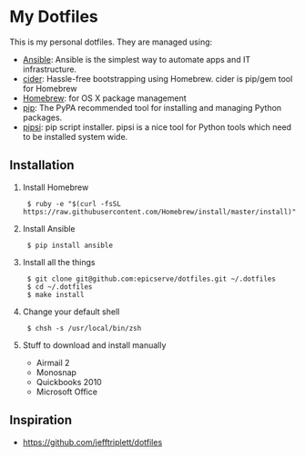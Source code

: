 My Dotfiles
===========

This is my personal dotfiles. They are managed using:

- [Ansible][1]: Ansible is the simplest way to automate apps and IT infrastructure.
- [cider][2]: Hassle-free bootstrapping using Homebrew. cider is pip/gem tool for Homebrew
- [Homebrew][3]: for OS X package management
- [pip][4]: The PyPA recommended tool for installing and managing Python packages.
- [pipsi][5]: pip script installer. pipsi is a nice tool for Python tools which need to be installed system wide.

Installation
------------

1. Install Homebrew

        $ ruby -e "$(curl -fsSL https://raw.githubusercontent.com/Homebrew/install/master/install)"

2. Install Ansible

        $ pip install ansible

3. Install all the things

        $ git clone git@github.com:epicserve/dotfiles.git ~/.dotfiles
        $ cd ~/.dotfiles
        $ make install
4. Change your default shell

        $ chsh -s /usr/local/bin/zsh

5. Stuff to download and install manually

    - Airmail 2
    - Monosnap
    - Quickbooks 2010
    - Microsoft Office

Inspiration
-----------

- https://github.com/jefftriplett/dotfiles


[1]: http://docs.ansible.com/ansible/
[2]: https://github.com/msanders/cider
[3]: http://brew.sh/
[4]: https://pip.pypa.io/en/latest/
[5]: https://github.com/mitsuhiko/pipsi
